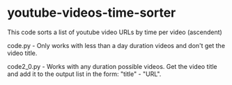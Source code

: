 # youtube-videos-time-sorter
This code sorts a list of youtube video URLs by time per video (ascendent)

code.py - Only works with less than a day duration videos and don't get the video title.

code2_0.py - Works with any duration possible videos. Get the video title and add it to the output list in the form: "title" - "URL".
